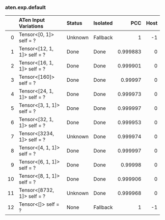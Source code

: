 ### aten.exp.default
|    | ATen Input Variations       | Status   | Isolated   |      PCC |   Host |
|---:|:----------------------------|:---------|:-----------|---------:|-------:|
|  0 | Tensor<[0, 1]> self = ?     | Unknown  | Fallback   | 1        |     -1 |
|  1 | Tensor<[12, 1, 1]> self = ? | Done     | Done       | 0.999883 |      0 |
|  2 | Tensor<[16, 1, 1]> self = ? | Done     | Done       | 0.999901 |      0 |
|  3 | Tensor<[160]> self = ?      | Done     | Done       | 0.99997  |      0 |
|  4 | Tensor<[24, 1, 1]> self = ? | Done     | Done       | 0.999973 |      0 |
|  5 | Tensor<[3, 1, 1]> self = ?  | Done     | Done       | 0.999997 |      0 |
|  6 | Tensor<[32, 1, 1]> self = ? | Done     | Done       | 0.999953 |      0 |
|  7 | Tensor<[3234, 1]> self = ?  | Unknown  | Done       | 0.999974 |      0 |
|  8 | Tensor<[4, 1, 1]> self = ?  | Done     | Done       | 0.999997 |      0 |
|  9 | Tensor<[6, 1, 1]> self = ?  | Done     | Done       | 0.99998  |      0 |
| 10 | Tensor<[8, 1, 1]> self = ?  | Done     | Done       | 0.999906 |      0 |
| 11 | Tensor<[8732, 1]> self = ?  | Unknown  | Done       | 0.999968 |      0 |
| 12 | Tensor<[]> self = ?         | None     | Fallback   | 1        |     -1 |

